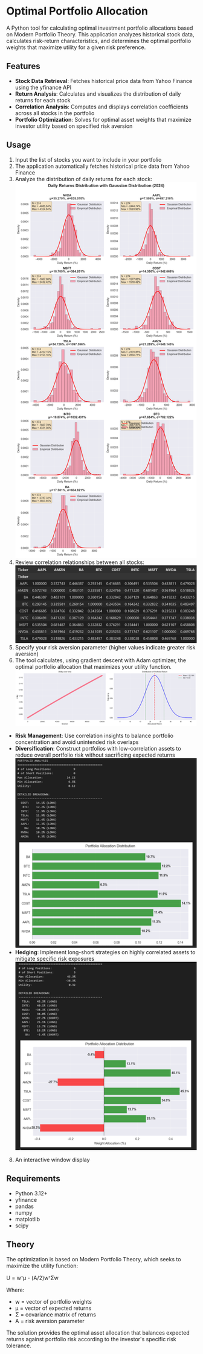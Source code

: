 # Optimal Portfolio Allocation

A Python tool for calculating optimal investment portfolio allocations based on Modern Portfolio Theory. This application analyzes historical stock data, calculates risk-return characteristics, and determines the optimal portfolio weights that maximize utility for a given risk preference.

## Features

- **Stock Data Retrieval**: Fetches historical price data from Yahoo Finance using the yfinance API
- **Return Analysis**: Calculates and visualizes the distribution of daily returns for each stock
- **Correlation Analysis**: Computes and displays correlation coefficients across all stocks in the portfolio
- **Portfolio Optimization**: Solves for optimal asset weights that maximize investor utility based on specified risk aversion

## Usage

1. Input the list of stocks you want to include in your portfolio
2. The application automatically fetches historical price data from Yahoo Finance
3. Analyze the distribution of daily returns for each stock:
   <img src="demo/dist_list.png" alt="Daily Returns Distribution" width="500" />
5. Review correlation relationships between all stocks:
   <img src="demo/COV.png" alt="Correlation Matrix" width="500" />
6. Specify your risk aversion parameter (higher values indicate greater risk aversion)
7. The tool calculates, using gradient descent with Adam optimizer, the optimal portfolio allocation that maximizes your utility function.
   ![Learning Curve and portfolio return distribution](demo/Learning_curve.png)
- **Risk Management**: Use correlation insights to balance portfolio concentration and avoid unintended risk overlaps
- **Diversification**: Construct portfolios with low-correlation assets to reduce overall portfolio risk without sacrificing expected returns
  <img src="demo/Long_only.png" alt="Example of Long-only portfolio" width="500" />
- **Hedging**: Implement long-short strategies on highly correlated assets to mitigate specific risk exposures
  <img src="demo/Long_short.png" alt="Example of Long-Short portfolio" width="500" />
8. An interactive window display

## Requirements

- Python 3.12+
- yfinance
- pandas
- numpy
- matplotlib
- scipy

## Theory

The optimization is based on Modern Portfolio Theory, which seeks to maximize the utility function:

U = wᵀμ - (A/2)wᵀΣw

Where:
- w = vector of portfolio weights
- μ = vector of expected returns
- Σ = covariance matrix of returns
- A = risk aversion parameter

The solution provides the optimal asset allocation that balances expected returns against portfolio risk according to the investor's specific risk tolerance.
